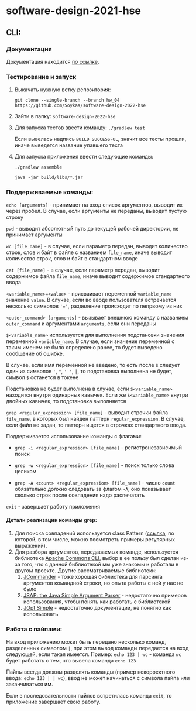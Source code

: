 # software-design-2021-hse

## CLI:

### Документация

Документация
находится [по ссылке](https://github.com/Soykaa/software-design-2022-hse/blob/main/architecture/ARCHITECTURE.md).

### Тестирование и запуск

1. Выкачать нужную ветку репозитория:

   `git clone --single-branch --branch hw_04 https://github.com/Soykaa/software-design-2022-hse`


2. Зайти в папку: `software-design-2022-hse`


3. Для запуска тестов ввести команду:
   `./gradlew test`

   Если вывелась надпись `BUILD SUCCESSFUL`, значит все тесты прошли, иначе выведется название упавшего теста


4. Для запуска приложения ввести следующие команды:

   `./gradlew assemble`

   `java -jar build/libs/*.jar`

### Поддерживаемые команды:

`echo [arguments]` - принимает на вход список аргументов, выводит их через пробел. В случае, если аргументы не переданы,
выводит пустую строку

`pwd` - выводит абсолютный путь до текущей рабочей директории, не принимает аргументы

`wc [file_name]` - в случае, если параметр передан, выводит количество строк, слов и байт в файле с
названием `file_name`, иначе выводит количество строк, слов и байт в стандартном вводе

`cat [file_name]` - в случае, если параметр передан, выводит содержимое файла `file_name`, иначе выводит содержимое
стандартного ввода

`<variable_name>=<value>` - присваивает переменной `variable_name` значение `value`. В случае, если во вводе пользователя встречается несколько символов `'='`, разделение происходит по пепрвому из них

`<outer_command> [arguments]` - вызывает внешнюю команду с названием `outer_command` и аргументами  `arguments`, если
они переданы

`$<variable_name>` используется для выполнения подстановки значения переменной `variable_name`. В случае, если значение переменной с таким именем не было определено ранее, то будет выведено сообщение об ошибке.

В случае, если имя переменной не введено, то есть после `$` следует один из символов `'`, `"`, `' '`, `|`, то подстановка выполнена не будет, символ `$` останется в токене

Подстановка не будет выполнена в случае, если `$<variable_name>` находится внутри одинарных кавычек. Если же `$<variable_name>` внутри двойных кавычек, то подстановка выполняется

`grep <regular_expression> [file_name]` - выводит строчки файла `file_name`, в которых был найден паттерн `regular_expression`. В случае, если файл не задан, то паттерн ищется в строчках стандартного ввода.

Поддерживается использование команды с флагами:

- `grep -i <regular_expression> [file_name]` - регистронезависимый поиск

- `grep -w <regular_expression> [file_name]` - поиск только слова целиком

- `grep -A <count> <regular_expression> [file_name]` - число `count` обязательно должно следовать за флагом `-A`, оно показывает сколько строк после совпадения надо распечатать

`exit` - завершает работу приложения

#### Детали реализации команды grep:
1. Для поиска совпадений используется class Pattern ([ссылка](https://docs.oracle.com/javase/7/docs/api/java/util/regex/Pattern.html), по которой, в том числе, можно посмотреть примеры регулярных выражений).
2. Для разбора аргументов, передаваемых команде, используется библиотека [Apache Commons CLI](https://commons.apache.org/proper/commons-cli/), выбор в ее пользу был 
сделан из-за того, что с данной библиотекой мы уже знакомы и работали в другом проекте.
Другие рассматриваемые библиотеки:
   1. [JCommander](https://jcommander.org/) - тоже хорошая библиотека для парсинга аргументов командной строки, но опыта работы с ней у нас не было
   2. [JSAP: the Java Simple Argument Parser](http://www.martiansoftware.com/jsap/) - недостаточно примеров использования, чтобы понять как работать с библиотекой
   3. [JOpt Simple](https://github.com/jopt-simple/jopt-simple) - недостаточно документации, не понятно как использовать

### Работа с пайпами:

На вход приложению может быть передано несколько команд, разделенных символом `|`, при этом вывод команды передается на вход следующей, если такая имеется.
Пример: `echo 123 | wc` - команда `wc` будет работать с тем, что вывела команда `echo 123`

Пайпы всегда должны разделять команды (пример некорректного ввода: `echo 123 | | wc`), ввод не может начинаться с символа пайпа или заканчиваться им.

Если в последовательности пайпов встретилась команда `exit`, то приложение завершает свою работу.





